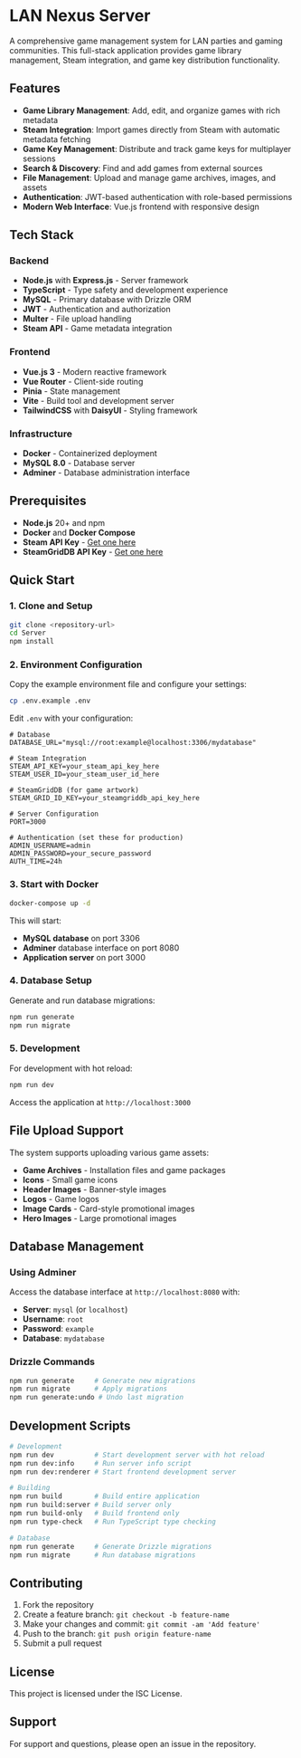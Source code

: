 # LAN Nexus Server

A comprehensive game management system for LAN parties and gaming communities. This full-stack application provides game library management, Steam integration, and game key distribution functionality.

## Features

- **Game Library Management**: Add, edit, and organize games with rich metadata
- **Steam Integration**: Import games directly from Steam with automatic metadata fetching
- **Game Key Management**: Distribute and track game keys for multiplayer sessions
- **Search & Discovery**: Find and add games from external sources
- **File Management**: Upload and manage game archives, images, and assets
- **Authentication**: JWT-based authentication with role-based permissions
- **Modern Web Interface**: Vue.js frontend with responsive design

## Tech Stack

### Backend
- **Node.js** with **Express.js** - Server framework
- **TypeScript** - Type safety and development experience
- **MySQL** - Primary database with Drizzle ORM
- **JWT** - Authentication and authorization
- **Multer** - File upload handling
- **Steam API** - Game metadata integration

### Frontend
- **Vue.js 3** - Modern reactive framework
- **Vue Router** - Client-side routing
- **Pinia** - State management
- **Vite** - Build tool and development server
- **TailwindCSS** with **DaisyUI** - Styling framework

### Infrastructure
- **Docker** - Containerized deployment
- **MySQL 8.0** - Database server
- **Adminer** - Database administration interface

## Prerequisites

- **Node.js** 20+ and npm
- **Docker** and **Docker Compose**
- **Steam API Key** - [Get one here](https://steamcommunity.com/dev/apikey)
- **SteamGridDB API Key** - [Get one here](https://www.steamgriddb.com/profile/preferences/api)

## Quick Start

### 1. Clone and Setup

```bash
git clone <repository-url>
cd Server
npm install
```

### 2. Environment Configuration

Copy the example environment file and configure your settings:

```bash
cp .env.example .env
```

Edit `.env` with your configuration:

```env
# Database
DATABASE_URL="mysql://root:example@localhost:3306/mydatabase"

# Steam Integration
STEAM_API_KEY=your_steam_api_key_here
STEAM_USER_ID=your_steam_user_id_here

# SteamGridDB (for game artwork)
STEAM_GRID_ID_KEY=your_steamgriddb_api_key_here

# Server Configuration
PORT=3000

# Authentication (set these for production)
ADMIN_USERNAME=admin
ADMIN_PASSWORD=your_secure_password
AUTH_TIME=24h
```

### 3. Start with Docker

```bash
docker-compose up -d
```

This will start:
- **MySQL database** on port 3306
- **Adminer** database interface on port 8080
- **Application server** on port 3000

### 4. Database Setup

Generate and run database migrations:

```bash
npm run generate
npm run migrate
```

### 5. Development

For development with hot reload:

```bash
npm run dev
```

Access the application at `http://localhost:3000`

## File Upload Support

The system supports uploading various game assets:
- **Game Archives** - Installation files and game packages
- **Icons** - Small game icons
- **Header Images** - Banner-style images
- **Logos** - Game logos
- **Image Cards** - Card-style promotional images
- **Hero Images** - Large promotional images

## Database Management

### Using Adminer
Access the database interface at `http://localhost:8080` with:
- **Server**: `mysql` (or `localhost`)
- **Username**: `root`
- **Password**: `example`
- **Database**: `mydatabase`

### Drizzle Commands
```bash
npm run generate     # Generate new migrations
npm run migrate      # Apply migrations
npm run generate:undo # Undo last migration
```

## Development Scripts

```bash
# Development
npm run dev          # Start development server with hot reload
npm run dev:info     # Run server info script
npm run dev:renderer # Start frontend development server

# Building
npm run build        # Build entire application
npm run build:server # Build server only
npm run build-only   # Build frontend only
npm run type-check   # Run TypeScript type checking

# Database
npm run generate     # Generate Drizzle migrations
npm run migrate      # Run database migrations
```

## Contributing

1. Fork the repository
2. Create a feature branch: `git checkout -b feature-name`
3. Make your changes and commit: `git commit -am 'Add feature'`
4. Push to the branch: `git push origin feature-name`
5. Submit a pull request

## License

This project is licensed under the ISC License.

## Support

For support and questions, please open an issue in the repository.
